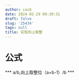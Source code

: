 ```yaml
---
author: cai6
date: 2024-02-29 09:39:31
draft: false
slug: '25434'
tags: null
title: 实现向上取整
---
```


# 公式  
 *** a/b,向上取整位（a+b-1）/b ***